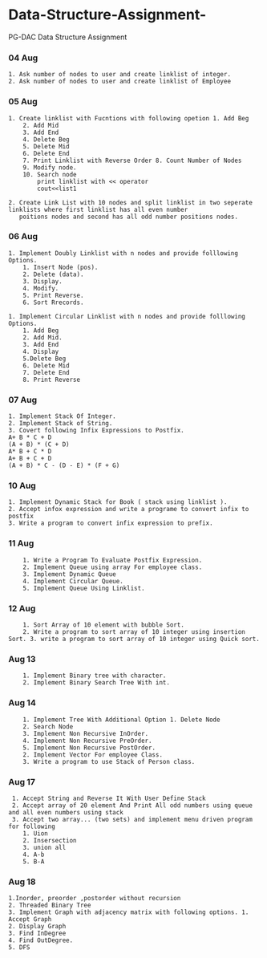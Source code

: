 # Data-Structure-Assignment-
PG-DAC Data Structure Assignment 


### 04 Aug
    1. Ask number of nodes to user and create linklist of integer.
    2. Ask number of nodes to user and create linklist of Employee

### 05 Aug
    1. Create linklist with Fucntions with following opetion 1. Add Beg
        2. Add Mid
        3. Add End
        4. Delete Beg
        5. Delete Mid
        6. Delete End
        7. Print Linklist with Reverse Order 8. Count Number of Nodes
        9. Modify node.
        10. Search node
            print linklist with << operator
            cout<<list1
        
    2. Create Link List with 10 nodes and split linklist in two seperate linklists where first linklist has all even number 
       poitions nodes and second has all odd number positions nodes.

### 06 Aug
    1. Implement Doubly Linklist with n nodes and provide folllowing Options. 
        1. Insert Node (pos).
        2. Delete (data).
        3. Display.
        4. Modify.
        5. Print Reverse. 
        6. Sort Rrecords.

    1. Implement Circular Linklist with n nodes and provide folllowing Options.
        1. Add Beg 
        2. Add Mid. 
        3. Add End 
        4. Display
        5.Delete Beg
        6. Delete Mid 
        7. Delete End
        8. Print Reverse
        
### 07 Aug
    1. Implement Stack Of Integer.
    2. Implement Stack of String.
    3. Covert following Infix Expressions to Postfix.
    A+ B * C + D
    (A + B) * (C + D)
    A* B + C * D
    A+ B + C + D
    (A + B) * C - (D - E) * (F + G)
    
   ### 10 Aug
    1. Implement Dynamic Stack for Book ( stack using linklist ).
    2. Accept infox expression and write a programe to convert infix to postfix 
    3. Write a program to convert infix expression to prefix.
    
    
  ### 11 Aug  
        1. Write a Program To Evaluate Postfix Expression. 
        2. Implement Queue using array For employee class. 
        3. Implement Dynamic Queue 
        4. Implement Circular Queue.
        5. Implement Queue Using Linklist.
    
   ### 12 Aug  
        1. Sort Array of 10 element with bubble Sort.
        2. Write a program to sort array of 10 integer using insertion Sort. 3. write a program to sort array of 10 integer using Quick sort.
        
   ### Aug 13
        1. Implement Binary tree with character. 
        2. Implement Binary Search Tree With int.
        
   ### Aug 14
        1. Implement Tree With Additional Option 1. Delete Node
        2. Search Node
        3. Implement Non Recursive InOrder.
        4. Implement Non Recursive PreOrder.
        5. Implement Non Recursive PostOrder.
        2. Implement Vector For employee Class.
        3. Write a program to use Stack of Person class.

 ### Aug 17
     1. Accept String and Reverse It With User Define Stack
     2. Accept array of 20 element And Print All odd numbers using queue and all even numbers using stack
     3. Accept two array... (two sets) and implement menu driven program for following
        1. Uion
        2. Insersection
        3. union all 
        4. A-b 
        5. B-A
       
   ### Aug 18
    1.Inorder, preorder ,postorder without recursion 
    2. Threaded Binary Tree
    3. Implement Graph with adjacency matrix with following options. 1. Accept Graph
    2. Display Graph
    3. Find InDegree
    4. Find OutDegree.
    5. DFS
